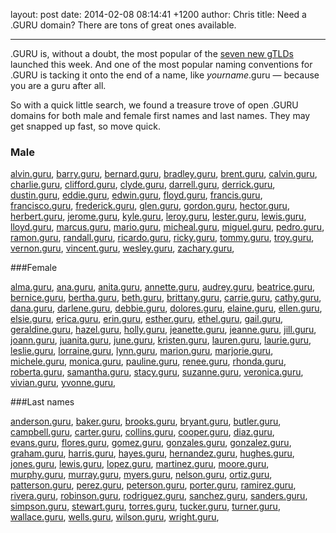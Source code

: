 layout: post
date: 2014-02-08 08:14:41 +1200
author: Chris
title: Need a .GURU domain? There are tons of great ones available.


----

<!-- excerpt -->

.GURU is, without a doubt, the most popular of the [seven new gTLDs](https://iwantmyname.com/blog/2014/02/the-new-domain-extensions-are-here-with-guru-and-bike-leading-the-way.html) launched this week. And one of the most popular naming conventions for .GURU is tacking it onto the end of a name, like *yourname*.guru — because you are a guru after all.

So with a quick little search, we found a treasure trove of open .GURU domains for both male and female first names and last names. They may get snapped up fast, so move quick. 

<!-- /excerpt -->

### Male 

[alvin.guru](https://iwantmyname.com/?domain=alvin.guru), [barry.guru](https://iwantmyname.com/?domain=barry.guru), [bernard.guru](https://iwantmyname.com/?domain=bernard.guru), [bradley.guru](https://iwantmyname.com/?domain=bradley.guru), [brent.guru](https://iwantmyname.com/?domain=brent.guru), [calvin.guru](https://iwantmyname.com/?domain=calvin.guru), [charlie.guru](https://iwantmyname.com/?domain=charlie.guru), [clifford.guru](https://iwantmyname.com/?domain=clifford.guru), [clyde.guru](https://iwantmyname.com/?domain=clyde.guru), [darrell.guru](https://iwantmyname.com/?domain=darrell.guru), [derrick.guru](https://iwantmyname.com/?domain=derrick.guru), [dustin.guru](https://iwantmyname.com/?domain=dustin.guru), [eddie.guru](https://iwantmyname.com/?domain=eddie.guru), [edwin.guru](https://iwantmyname.com/?domain=edwin.guru), [floyd.guru](https://iwantmyname.com/?domain=floyd.guru), [francis.guru](https://iwantmyname.com/?domain=francis.guru), [francisco.guru](https://iwantmyname.com/?domain=francisco.guru), [frederick.guru](https://iwantmyname.com/?domain=frederick.guru), [glen.guru](https://iwantmyname.com/?domain=glen.guru), [gordon.guru](https://iwantmyname.com/?domain=gordon.guru), [hector.guru](https://iwantmyname.com/?domain=hector.guru), [herbert.guru](https://iwantmyname.com/?domain=herbert.guru), [jerome.guru](https://iwantmyname.com/?domain=jerome.guru), [kyle.guru](https://iwantmyname.com/?domain=kyle.guru), [leroy.guru](https://iwantmyname.com/?domain=leroy.guru), [lester.guru](https://iwantmyname.com/?domain=lester.guru), [lewis.guru](https://iwantmyname.com/?domain=lewis.guru), [lloyd.guru](https://iwantmyname.com/?domain=lloyd.guru), [marcus.guru](https://iwantmyname.com/?domain=marcus.guru), [mario.guru](https://iwantmyname.com/?domain=mario.guru), [micheal.guru](https://iwantmyname.com/?domain=micheal.guru), [miguel.guru](https://iwantmyname.com/?domain=miguel.guru), [pedro.guru](https://iwantmyname.com/?domain=pedro.guru), [ramon.guru](https://iwantmyname.com/?domain=ramon.guru), [randall.guru](https://iwantmyname.com/?domain=randall.guru), [ricardo.guru](https://iwantmyname.com/?domain=ricardo.guru), [ricky.guru](https://iwantmyname.com/?domain=ricky.guru), [tommy.guru](https://iwantmyname.com/?domain=tommy.guru), [troy.guru](https://iwantmyname.com/?domain=troy.guru), [vernon.guru](https://iwantmyname.com/?domain=vernon.guru), [vincent.guru](https://iwantmyname.com/?domain=vincent.guru), [wesley.guru](https://iwantmyname.com/?domain=wesley.guru), [zachary.guru](https://iwantmyname.com/?domain=zachary.guru), 

###Female

[alma.guru](https://iwantmyname.com/?domain=alma.guru), [ana.guru](https://iwantmyname.com/?domain=ana.guru), [anita.guru](https://iwantmyname.com/?domain=anita.guru), [annette.guru](https://iwantmyname.com/?domain=annette.guru), [audrey.guru](https://iwantmyname.com/?domain=audrey.guru), [beatrice.guru](https://iwantmyname.com/?domain=beatrice.guru), [bernice.guru](https://iwantmyname.com/?domain=bernice.guru), [bertha.guru](https://iwantmyname.com/?domain=bertha.guru), [beth.guru](https://iwantmyname.com/?domain=beth.guru), [brittany.guru](https://iwantmyname.com/?domain=brittany.guru), [carrie.guru](https://iwantmyname.com/?domain=carrie.guru), [cathy.guru](https://iwantmyname.com/?domain=cathy.guru), [dana.guru](https://iwantmyname.com/?domain=dana.guru), [darlene.guru](https://iwantmyname.com/?domain=darlene.guru), [debbie.guru](https://iwantmyname.com/?domain=debbie.guru), [dolores.guru](https://iwantmyname.com/?domain=dolores.guru), [elaine.guru](https://iwantmyname.com/?domain=elaine.guru), [ellen.guru](https://iwantmyname.com/?domain=ellen.guru), [elsie.guru](https://iwantmyname.com/?domain=elsie.guru), [erica.guru](https://iwantmyname.com/?domain=erica.guru), [erin.guru](https://iwantmyname.com/?domain=erin.guru), [esther.guru](https://iwantmyname.com/?domain=esther.guru), [ethel.guru](https://iwantmyname.com/?domain=ethel.guru), [gail.guru](https://iwantmyname.com/?domain=gail.guru), [geraldine.guru](https://iwantmyname.com/?domain=geraldine.guru), [hazel.guru](https://iwantmyname.com/?domain=hazel.guru), [holly.guru](https://iwantmyname.com/?domain=holly.guru), [jeanette.guru](https://iwantmyname.com/?domain=jeanette.guru), [jeanne.guru](https://iwantmyname.com/?domain=jeanne.guru), [jill.guru](https://iwantmyname.com/?domain=jill.guru), [joann.guru](https://iwantmyname.com/?domain=joann.guru), [juanita.guru](https://iwantmyname.com/?domain=juanita.guru), [june.guru](https://iwantmyname.com/?domain=june.guru), [kristen.guru](https://iwantmyname.com/?domain=kristen.guru), [lauren.guru](https://iwantmyname.com/?domain=lauren.guru), [laurie.guru](https://iwantmyname.com/?domain=laurie.guru), [leslie.guru](https://iwantmyname.com/?domain=leslie.guru), [lorraine.guru](https://iwantmyname.com/?domain=lorraine.guru), [lynn.guru](https://iwantmyname.com/?domain=lynn.guru), [marion.guru](https://iwantmyname.com/?domain=marion.guru), [marjorie.guru](https://iwantmyname.com/?domain=marjorie.guru), [michele.guru](https://iwantmyname.com/?domain=michele.guru), [monica.guru](https://iwantmyname.com/?domain=monica.guru), [pauline.guru](https://iwantmyname.com/?domain=pauline.guru), [renee.guru](https://iwantmyname.com/?domain=renee.guru), [rhonda.guru](https://iwantmyname.com/?domain=rhonda.guru), [roberta.guru](https://iwantmyname.com/?domain=roberta.guru), [samantha.guru](https://iwantmyname.com/?domain=samantha.guru), [stacy.guru](https://iwantmyname.com/?domain=stacy.guru), [suzanne.guru](https://iwantmyname.com/?domain=suzanne.guru), [veronica.guru](https://iwantmyname.com/?domain=veronica.guru), [vivian.guru](https://iwantmyname.com/?domain=vivian.guru), [yvonne.guru](https://iwantmyname.com/?domain=yvonne.guru), 

###Last names

 [anderson.guru](https://iwantmyname.com/?domain=anderson.guru), [baker.guru](https://iwantmyname.com/?domain=baker.guru), [brooks.guru](https://iwantmyname.com/?domain=brooks.guru), [bryant.guru](https://iwantmyname.com/?domain=bryant.guru), [butler.guru](https://iwantmyname.com/?domain=butler.guru), [campbell.guru](https://iwantmyname.com/?domain=campbell.guru), [carter.guru](https://iwantmyname.com/?domain=carter.guru), [collins.guru](https://iwantmyname.com/?domain=collins.guru), [cooper.guru](https://iwantmyname.com/?domain=cooper.guru), [diaz.guru](https://iwantmyname.com/?domain=diaz.guru), [evans.guru](https://iwantmyname.com/?domain=evans.guru), [flores.guru](https://iwantmyname.com/?domain=flores.guru), [gomez.guru](https://iwantmyname.com/?domain=gomez.guru), [gonzales.guru](https://iwantmyname.com/?domain=gonzales.guru), [gonzalez.guru](https://iwantmyname.com/?domain=gonzalez.guru), [graham.guru](https://iwantmyname.com/?domain=graham.guru), [harris.guru](https://iwantmyname.com/?domain=harris.guru), [hayes.guru](https://iwantmyname.com/?domain=hayes.guru), [hernandez.guru](https://iwantmyname.com/?domain=hernandez.guru), [hughes.guru](https://iwantmyname.com/?domain=hughes.guru), [jones.guru](https://iwantmyname.com/?domain=jones.guru), [lewis.guru](https://iwantmyname.com/?domain=lewis.guru), [lopez.guru](https://iwantmyname.com/?domain=lopez.guru), [martinez.guru](https://iwantmyname.com/?domain=martinez.guru), [moore.guru](https://iwantmyname.com/?domain=moore.guru), [murphy.guru](https://iwantmyname.com/?domain=murphy.guru), [murray.guru](https://iwantmyname.com/?domain=murray.guru), [myers.guru](https://iwantmyname.com/?domain=myers.guru), [nelson.guru](https://iwantmyname.com/?domain=nelson.guru), [ortiz.guru](https://iwantmyname.com/?domain=ortiz.guru), [patterson.guru](https://iwantmyname.com/?domain=patterson.guru), [perez.guru](https://iwantmyname.com/?domain=perez.guru), [peterson.guru](https://iwantmyname.com/?domain=peterson.guru), [porter.guru](https://iwantmyname.com/?domain=porter.guru), [ramirez.guru](https://iwantmyname.com/?domain=ramirez.guru), [rivera.guru](https://iwantmyname.com/?domain=rivera.guru), [robinson.guru](https://iwantmyname.com/?domain=robinson.guru), [rodriguez.guru](https://iwantmyname.com/?domain=rodriguez.guru), [sanchez.guru](https://iwantmyname.com/?domain=sanchez.guru), [sanders.guru](https://iwantmyname.com/?domain=sanders.guru), [simpson.guru](https://iwantmyname.com/?domain=simpson.guru), [stewart.guru](https://iwantmyname.com/?domain=stewart.guru), [torres.guru](https://iwantmyname.com/?domain=torres.guru), [tucker.guru](https://iwantmyname.com/?domain=tucker.guru), [turner.guru](https://iwantmyname.com/?domain=turner.guru), [wallace.guru](https://iwantmyname.com/?domain=wallace.guru), [wells.guru](https://iwantmyname.com/?domain=wells.guru), [wilson.guru](https://iwantmyname.com/?domain=wilson.guru), [wright.guru](https://iwantmyname.com/?domain=wright.guru),
